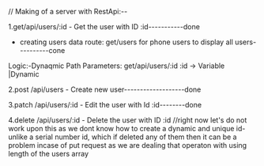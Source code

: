 // Making of a server with RestApi:--

1.get/api/users/:id - Get the user with ID :id-----------done
+ creating users data route: get/users for phone users to display all users----------cone

Logic:-Dynaqmic Path Parameters:
get/api/users/:id
:id -> Variable |Dynamic

2.post /api/users - Create new user-------------------done

3.patch /api/users/:id - Edit the user with Id :id--------done

4.delete /api/users/:id - Delete the user with ID :id //right now let's do not work upon this as we dont know how to create a dynamic and unique id- unlike a serial number id, which if deleted any of them then it can be a problem incase of put request as we are dealing that operaton with using length of the users array
